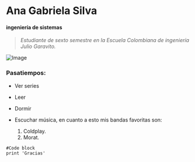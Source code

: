 # Ana Gabriela Silva
#### **ingeniería de sistemas**
> *Estudiante de sexto semestre en la Escuela Colombiana de ingeniería Julio Garavito.*

![Image](https://www.google.com/url?sa=i&url=https%3A%2F%2Fwww.universidadesenbogota.com%2Fitem%2Fescuela-colombiana-ingenieria-julio-garavito%2Fcampus-escuela-colombiana-ingenieria-julio-garavito%2F&psig=AOvVaw3V28COE8Z57jlPWOnv5WAI&ust=1596806769577000&source=images&cd=vfe&ved=0CAIQjRxqFwoTCLDs5vXWhusCFQAAAAAdAAAAABAJ)

### Pasatiempos:
* Ver series
* Leer
* Dormir
* Escuchar música, en cuanto a esto mis bandas favoritas son:

  1. Coldplay.
  2. Morat.


```
#Code block
print 'Gracias'
```